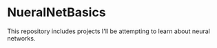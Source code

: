 # NueralNetBasics

This repository includes projects I'll be attempting to learn about neural networks. 
